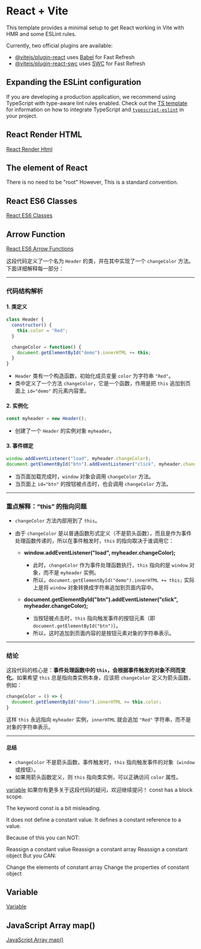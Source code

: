 # React + Vite

This template provides a minimal setup to get React working in Vite with HMR and some ESLint rules.

Currently, two official plugins are available:

- [@vitejs/plugin-react](https://github.com/vitejs/vite-plugin-react/blob/main/packages/plugin-react) uses [Babel](https://babeljs.io/) for Fast Refresh
- [@vitejs/plugin-react-swc](https://github.com/vitejs/vite-plugin-react/blob/main/packages/plugin-react-swc) uses [SWC](https://swc.rs/) for Fast Refresh

## Expanding the ESLint configuration

If you are developing a production application, we recommend using TypeScript with type-aware lint rules enabled. Check out the [TS template](https://github.com/vitejs/vite/tree/main/packages/create-vite/template-react-ts) for information on how to integrate TypeScript and [`typescript-eslint`](https://typescript-eslint.io) in your project.
## React Render HTML
[React Render Html](https://www.w3schools.com/react/react_render.asp)
## The element of React 
There is no need to be "root"
However, This is a  standard convention.

## React ES6 Classes
[React ES6 Classes](https://www.w3schools.com/react/react_es6_classes.asp)
## Arrow Function
[React ES6 Arrow Functions](https://www.w3schools.com/react/react_es6_arrow.asp)

这段代码定义了一个名为 `Header` 的类，并在其中实现了一个 `changeColor` 方法。下面详细解释每一部分：

---

### 代码结构解析

#### 1. 类定义
```javascript
class Header {
  constructor() {
    this.color = "Red";
  }

  changeColor = function() {
    document.getElementById("demo").innerHTML += this;
  }
}
```
- `Header` 类有一个构造函数，初始化成员变量 `color` 为字符串 `"Red"`。
- 类中定义了一个方法 `changeColor`，它是一个函数，作用是把 `this` 追加到页面上 `id="demo"` 的元素内容里。

#### 2. 实例化
```javascript
const myheader = new Header();
```
- 创建了一个 `Header` 的实例对象 `myheader`。

#### 3. 事件绑定
```javascript
window.addEventListener("load", myheader.changeColor);
document.getElementById("btn").addEventListener("click", myheader.changeColor);
```
- 当页面加载完成时，`window` 对象会调用 `changeColor` 方法。
- 当页面上 `id="btn"` 的按钮被点击时，也会调用 `changeColor` 方法。

---

### 重点解释：“this” 的指向问题

- `changeColor` 方法内部用到了 `this`。
- 由于 `changeColor` 是以普通函数形式定义（不是箭头函数），而且是作为事件处理函数传递的，所以在事件触发时，`this` 的指向取决于谁调用它：

  - **window.addEventListener("load", myheader.changeColor);**
    - 此时，`changeColor` 作为事件处理函数执行，`this` 指向的是 `window` 对象，而不是 `myheader` 实例。
    - 所以，`document.getElementById("demo").innerHTML += this;` 实际上是将 `window` 对象转换成字符串追加到页面内容中。

  - **document.getElementById("btn").addEventListener("click", myheader.changeColor);**
    - 当按钮被点击时，`this` 指向触发事件的按钮元素（即 `document.getElementById("btn")`）。
    - 所以，这时追加到页面内容的是按钮元素对象的字符串表示。

---

### 结论

这段代码的核心是：**事件处理函数中的 `this`，会根据事件触发的对象不同而变化**。如果希望 `this` 总是指向类实例本身，应该把 `changeColor` 定义为箭头函数，例如：

```javascript
changeColor = () => {
  document.getElementById("demo").innerHTML += this.color;
}
```

这样 `this` 永远指向 `myheader` 实例，`innerHTML` 就会追加 `"Red"` 字符串，而不是对象的字符串表示。

---

#### 总结
- `changeColor` 不是箭头函数，事件触发时，`this` 指向触发事件的对象（`window` 或按钮）。
- 如果用箭头函数定义，则 `this` 指向类实例，可以正确访问 `color` 属性。

[variable](https://www.w3schools.com/react/react_es6_variables.asp)
如果你有更多关于这段代码的疑问，欢迎继续提问！
const has a block scope.

The keyword const is a bit misleading.

It does not define a constant value. It defines a constant reference to a value.

Because of this you can NOT:

Reassign a constant value
Reassign a constant array
Reassign a constant object
But you CAN:

Change the elements of constant array
Change the properties of constant object

## Variable 
[Variable](https://www.w3schools.com/react/react_es6_array_map.asp)

## JavaScript Array map()

[JavaScript Array map()](https://www.w3schools.com/react/react_es6_array_map.asp)
